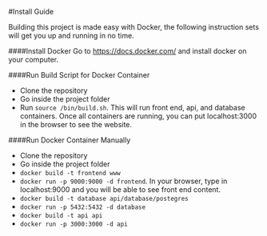 #Install Guide

Building this project is made easy with Docker, the following instruction sets will get you up and running in no time. 

####Install Docker
Go to https://docs.docker.com/ and install docker on your computer.

####Run Build Script for Docker Container
* Clone the repository
* Go inside the project folder
* Run `source /bin/build.sh`. This will run front end, api, and database containers. Once all containers are running, you can put localhost:3000 in the browser to see the website. 

####Run Docker Container Manually
* Clone the repository
* Go inside the project folder
* `docker build -t frontend www`
* `docker run -p 9000:9000 -d frontend`. In your browser, type in localhost:9000 and you will be able to see front end content. 
* `docker build -t database api/database/postegres`
* `docker run -p 5432:5432 -d database`
* `docker build -t api api`
* `docker run -p 3000:3000 -d api`<br>

